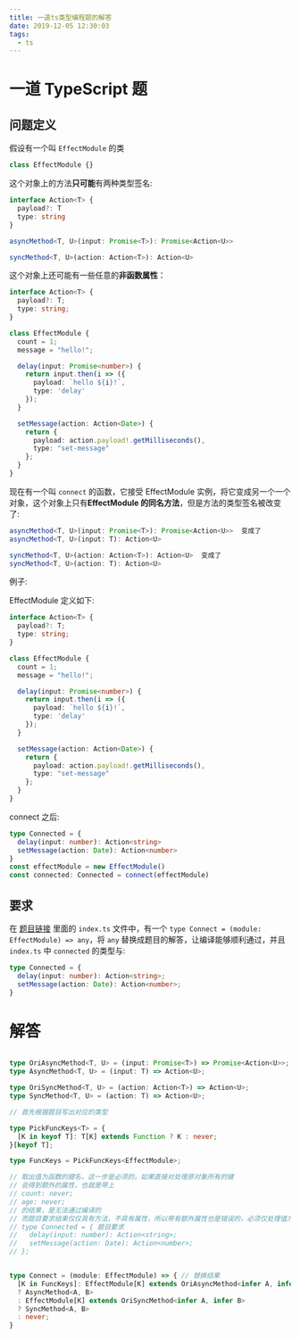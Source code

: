 ```yaml
---
title: 一道ts类型编程题的解答
date: 2019-12-05 12:30:03
tags:
  - ts
---
```


# 一道 TypeScript 题

## 问题定义

假设有一个叫 `EffectModule` 的类

```ts
class EffectModule {}
```

这个对象上的方法**只可能**有两种类型签名:

```ts
interface Action<T> {
  payload?: T
  type: string
}

asyncMethod<T, U>(input: Promise<T>): Promise<Action<U>>

syncMethod<T, U>(action: Action<T>): Action<U>
```

这个对象上还可能有一些任意的**非函数属性**：

```ts
interface Action<T> {
  payload?: T;
  type: string;
}

class EffectModule {
  count = 1;
  message = "hello!";

  delay(input: Promise<number>) {
    return input.then(i => ({
      payload: `hello ${i}!`,
      type: 'delay'
    });
  }

  setMessage(action: Action<Date>) {
    return {
      payload: action.payload!.getMilliseconds(),
      type: "set-message"
    };
  }
}
```



现在有一个叫 `connect` 的函数，它接受 EffectModule 实例，将它变成另一个一个对象，这个对象上只有**EffectModule 的同名方法**，但是方法的类型签名被改变了:

```ts
asyncMethod<T, U>(input: Promise<T>): Promise<Action<U>>  变成了
asyncMethod<T, U>(input: T): Action<U> 
```

```ts
syncMethod<T, U>(action: Action<T>): Action<U>  变成了
syncMethod<T, U>(action: T): Action<U>
```



例子:

EffectModule 定义如下:

```ts
interface Action<T> {
  payload?: T;
  type: string;
}

class EffectModule {
  count = 1;
  message = "hello!";

  delay(input: Promise<number>) {
    return input.then(i => ({
      payload: `hello ${i}!`,
      type: 'delay'
    });
  }

  setMessage(action: Action<Date>) {
    return {
      payload: action.payload!.getMilliseconds(),
      type: "set-message"
    };
  }
}
```

connect 之后:

```ts
type Connected = {
  delay(input: number): Action<string>
  setMessage(action: Date): Action<number>
}
const effectModule = new EffectModule()
const connected: Connected = connect(effectModule)
```

## 要求

在 [题目链接](https://codesandbox.io/s/o4wwpzyzkq) 里面的 `index.ts` 文件中，有一个 `type Connect = (module: EffectModule) => any`，将 `any` 替换成题目的解答，让编译能够顺利通过，并且 `index.ts` 中 `connected` 的类型与:

```typescript
type Connected = {
  delay(input: number): Action<string>;
  setMessage(action: Date): Action<number>;
}
```

# 解答

```ts

type OriAsyncMethod<T, U> = (input: Promise<T>) => Promise<Action<U>>;
type AsyncMethod<T, U> = (input: T) => Action<U>;

type OriSyncMethod<T, U> = (action: Action<T>) => Action<U>;
type SyncMethod<T, U> = (action: T) => Action<U>;

// 首先根据题目写出对应的类型

type PickFuncKeys<T> = {
  [K in keyof T]: T[K] extends Function ? K : never;
}[keyof T];

type FuncKeys = PickFuncKeys<EffectModule>;

// 取出值为函数的键名，这一步是必须的，如果直接对处理原对象所有的键
// 会得到额外的属性，也就是带上
// count: never;
// age: never;
// 的结果，是无法通过编译的
// 而题目要求结果仅仅具有方法，不具有属性，所以带有额外属性也是错误的，必须仅处理值为函数的键，忽略其他的键名
// type Connected = { 题目要求
//   delay(input: number): Action<string>;
//   setMessage(action: Date): Action<number>;
// };


type Connect = (module: EffectModule) => { // 替换结果
  [K in FuncKeys]: EffectModule[K] extends OriAsyncMethod<infer A, infer B>
  ? AsyncMethod<A, B>
  : EffectModule[K] extends OriSyncMethod<infer A, infer B>
  ? SyncMethod<A, B>
  : never;
}
```